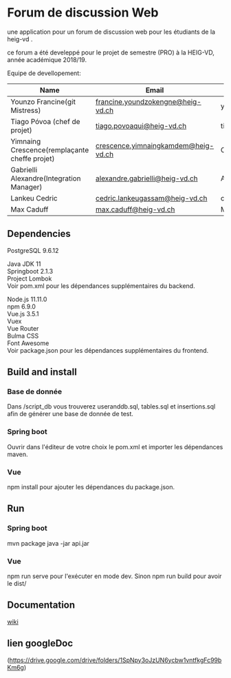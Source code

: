  
# Forum de discussion Web

une application pour un forum de discussion web pour les étudiants de la heig-vd  .

ce forum a été develeppé pour le projet de semestre (PRO) à la HEIG-VD,
année académique 2018/19.

Equipe de devellopement:

| Name                                         | Email                              | Github            |
|----------------------------------------------|------------------------------------|-------------------|
| Younzo Francine(git Mistress)                | francine.youndzokengne@heig-vd.ch  | youndzoFrancine   |
| Tiago Póvoa (chef de projet)                 | tiago.povoaqui@heig-vd.ch          | tiagoquin         |
| Yimnaing Crescence(remplaçante cheffe projet)| crescence.yimnaingkamdem@heig-vd.ch| CrescenceK        |
| Gabrielli Alexandre(Integration Manager)     | alexandre.gabrielli@heig-vd.ch     | AlexandreGabrielli|
| Lankeu Cedric                                | cedric.lankeugassam@heig-vd.ch     |   cedriclankeu    |
| Max Caduff                                   | max.caduff@heig-vd.ch              |  Maxcaduff        |

## Dependencies

PostgreSQL 9.6.12

Java JDK 11 <br/>
Springboot 2.1.3 <br/>
Project Lombok <br/>
Voir pom.xml pour les dépendances supplémentaires du backend.

Node.js 11.11.0 <br/>
npm 6.9.0  <br/>
Vue.js 3.5.1 <br/>
Vuex <br/>
Vue Router <br/>
Bulma CSS <br/>
Font Awesome <br/>
Voir package.json pour les dépendances supplémentaires du frontend.

## Build and install

### Base de donnée
Dans /script_db vous trouverez useranddb.sql, tables.sql et insertions.sql afin de générer une base de donnée de test.

### Spring boot
Ouvrir dans l'éditeur de votre choix le pom.xml et importer les dépendances maven.

### Vue
npm install pour ajouter les dépendances du package.json.

## Run

### Spring boot
mvn package
java -jar api.jar

### Vue
npm run serve pour l'exécuter en mode dev. Sinon npm run build pour avoir le dist/


## Documentation

[wiki](https://github.com/youndzoFrancine/heigvd-pro-a-06/wiki)

## lien googleDoc
(https://drive.google.com/drive/folders/1SpNpy3oJzUN6ycbw1vntfkgFc99bKm6g)
